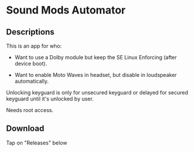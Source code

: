 # Sound Mods Automator

## Descriptions
This is an app for who:

- Want to use a Dolby module but keep the SE Linux Enforcing (after device boot).

- Want to enable Moto Waves in headset, but disable in loudspeaker automatically.

Unlocking keyguard is only for unsecured keyguard or delayed for secured keyguard until it's unlocked by user.

Needs root access.

## Download
Tap on "Releases" below
